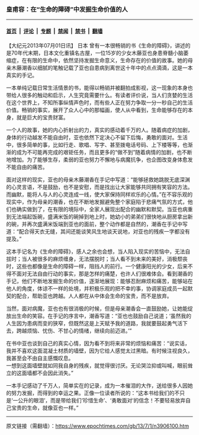 ### 皇甫容：在“生命的障碍”中发掘生命价值的人

---

#### [首页](../../../..?n3906100) &nbsp;|&nbsp; [评论](../../../../../epoch-comment?n3906100) &nbsp;|&nbsp; [专题](../../../../../epoch-special?n3906100) &nbsp;|&nbsp; [禁闻](../../../../../epoch-news?n3906100) &nbsp;|&nbsp; [禁书](../../../../../books?n3906100) &nbsp;|&nbsp; [翻墙](https://github.com/gfw-breaker/nogfw/blob/master/README.md?n3906100)


<div class="post_content" id="artbody" itemprop="articleBody">
 <!-- article content begin -->
 <p>
  【大纪元2013年07月01日讯】
  <ok href="https://www.epochtimes.com/gb/tag/%E6%97%A5%E6%9C%AC.html">
   日本
  </ok>
  曾有一本很畅销的书《生命的障碍》，讲述的是70年代末期，日本文化重镇名古屋，一位15岁的少女木藤亚也身患脊髓小脑萎缩症，在有限的生命中，依然坚持发掘生命意义，生命存在的价值的故事。她的母亲木藤潮香以细腻的笔触记载了亚也自患病到离世这十年中的点点滴滴，这是一本真实的手记。
 </p>
 <p>
  一本单纯记载日常生活情景的书，能得以畅销并被翻拍成影视，这一现象的本身也带给人很多的触动和启示，人生究竟需要什么。有读者评价说，当人们贪婪的生活在这个世界上，不知所事纵情声色时，而有些人正在努力争取一分一秒自己的生活价值。畅销的事实，展开了众人心中的那幅画，使人从中看到，生命能够存在的本身，就是巨大的宝贵财富。
 </p>
 <p>
  一个人的故事，她的内心折射出的力，真实的感动着千万的人。随着病症的加剧，身体的行动越发不能自由时，亚也依然下定决心不留下后悔，勇敢的面对。生活中，很多简单的事，比如行走、歌唱、写字、甚至拨电话号码、上下楼等等，也渐渐的成为不可能再完成的艰钜任务，而且更多的“做不到”随着病情的加剧，也不断地增加。为了能够生存，柔弱的亚也努力不懈地与病魔抗争，也企图改变身体愈发不能自由的痛苦。
 </p>
 <p>
  面对这样的现实，亚也的母亲木藤潮香在手记中写道：“能够拯救她跳脱无底深渊的心灵言语，不是鼓励，也不是安慰，而是找出让大家能够共同拥有笑容的方法。而幽默，能将人与人的心灵连成一线，使大家保持同样欢乐的心情。”在不容乐观的现实中，作为母亲的潮香，也在不断地发掘避免整个家庭陷于悲痛气氛的方式，他们也确实做到了，在有限的境际中，全家人展现出配合的幽默和默契。当亚也病重到无法端起饭碗，盛满米饭的碗掉到地上时，她幼小的弟弟们很快地从厨房拿出新的碗，并再次盛满米饭端到亚也的面前，整个动作都是自然的，潮香在手记中写道：“配合得天衣无缝，其间还能谈笑风生地谈天说地，对亚也的残疾一字都没有提及。”
 </p>
 <p>
  这本手记名为《生命的障碍》，感人之余也会想，当人陷入现实的苦恼中，无法自拔时；当人被很多的麻烦缠身，无法摆脱时；当人看不到未来的美好，消极颓丧时，这些也都像是生命的障碍一样，阻挡人的前行。一个健康阳光的少女，后来不得不面对无法自由行动的事实，那是怎样的痛楚，也许人们很难体会。看到潮香的手记，他们不断地发掘生命的价值，逐渐地展现：能够忍耐麻烦和痛苦，能够站在他人的角度，体谅不一样的处境，并积极乐观的把不幸的事，协调家庭成员一起默契的配合，帮助亚也跨越。人人都在从中体会生命的宝贵，而不是放弃。
 </p>
 <p>
  当然，面对病魔，亚也也有很消极的时候，但是母亲潮香会一直鼓励她，让她能绽放出生命的笑容。在手记的序言中，潮香写道：“亚也也鼓励自己说道；‘虽然我的人生因为患病而变的狭窄，但既然这是上天赋予我的道路，我就要鼓起勇气活下去，跨越烦恼、忧伤、不甘心的情绪，继续向前迈进。’”
 </p>
 <p>
  在书中亚也谈到自己的真实心情，因为看不到将来非常的烦恼和痛苦：“说实话，我并不喜欢这面混凝土材质的墙壁，因为它给人感觉太过黑暗。有时候注视良久，我甚至会不由自主感慨叹息。
  <br/>
  一想到这面墙壁就如同我自身的残疾，就觉得很讨厌。无论哭泣抑或叫喊，眼前耸立的这面墙都不会因此消失。”
 </p>
 <p>
  一本手记感动了千万人，简单实在的记录，成为一本催泪的大作，送给很多人因她的努力发掘，而得到的幸运之果。正像一位读者所说的：“这本书给我们的不只是‘一公升的眼泪’，而是带给我们‘珍惜生命’、‘勇敢面对’的信念！不要轻易放弃自己宝贵的生命，就像亚也一样。”
 </p>
 <!-- article content end -->
 <div id="below_article_ad">
 </div>
</div>


---

原文链接（需翻墙）：https://www.epochtimes.com/gb/13/7/1/n3906100.htm